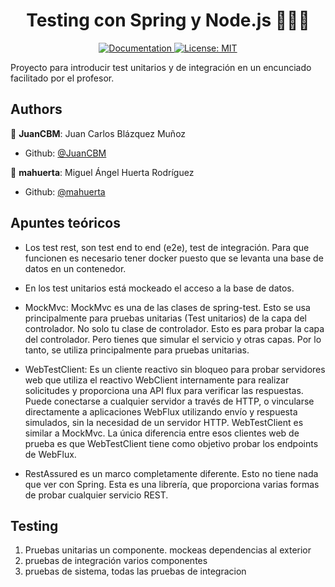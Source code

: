 <h1 align="center">Testing con
Spring y Node.js 👨🏻‍💻 </h1>

<p align="center">
  <a href="/docs" target="_blank">
    <img alt="Documentation" src="https://img.shields.io/badge/documentation-yes-brightgreen.svg" />
  </a>
  <a href="#" target="_blank">
    <img alt="License: MIT" src="https://img.shields.io/badge/License-MIT-yellow.svg" />
  </a>
</p>

Proyecto para introducir test unitarios y de integración en un encunciado facilitado por el profesor.

## Authors
👤 **JuanCBM**: Juan Carlos Blázquez Muñoz
* Github: [@JuanCBM](https://github.com/JuanCBM)

👤 **mahuerta**: Miguel Ángel Huerta Rodríguez
* Github: [@mahuerta](https://github.com/mahuerta)


## Apuntes teóricos
- Los test rest, son test end to end (e2e), test de integración. Para que funcionen es necesario tener docker puesto que se levanta una base de datos en un contenedor.
- En los test unitarios está mockeado el acceso a la base de datos.



- MockMvc: MockMvc es una de las clases de spring-test. Esto se usa principalmente para pruebas unitarias (Test unitarios) de la capa del controlador. No solo tu clase de controlador. Esto es para probar la capa del controlador. Pero tienes que simular el servicio y otras capas. Por lo tanto, se utiliza principalmente para pruebas unitarias.

- WebTestClient: Es un cliente reactivo sin bloqueo para probar servidores web que utiliza el reactivo WebClient internamente para realizar solicitudes y proporciona una API flux para verificar las respuestas. Puede conectarse a cualquier servidor a través de HTTP, o vincularse directamente a aplicaciones WebFlux utilizando envío y respuesta simulados, sin la necesidad de un servidor HTTP.
WebTestClient es similar a MockMvc. La única diferencia entre esos clientes web de prueba es que WebTestClient tiene como objetivo probar los endpoints de WebFlux.

- RestAssured es un marco completamente diferente. Esto no tiene nada que ver con Spring. Esta es una librería, que proporciona varias formas de probar cualquier servicio REST.


## Testing
1. Pruebas unitarias un componente. mockeas dependencias al exterior
2. pruebas de integración varios componentes
3. pruebas de sistema, todas las pruebas de integracion

